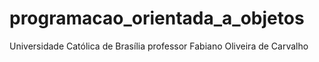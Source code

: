 # programacao_orientada_a_objetos
Universidade Católica de Brasília
professor Fabiano Oliveira de Carvalho
